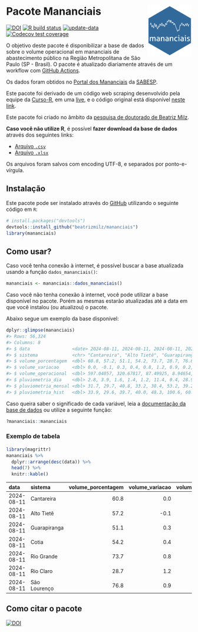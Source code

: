 
<!-- README.md is generated from README.Rmd. Please edit that file -->

# Pacote Mananciais <img src="man/figures/hexlogo.png" align="right" width = "120px"/>

<!-- badges: start -->

[![DOI](https://zenodo.org/badge/DOI/10.5281/zenodo.4733056.svg)](https://doi.org/10.5281/zenodo.4733056)
[![R build
status](https://github.com/beatrizmilz/mananciais/workflows/R-CMD-check/badge.svg)](https://github.com/beatrizmilz/mananciais/actions)
[![update-data](https://github.com/beatrizmilz/mananciais/actions/workflows/2-update_data.yaml/badge.svg)](https://github.com/beatrizmilz/mananciais/actions/workflows/2-update_data.yaml)
[![Codecov test
coverage](https://codecov.io/gh/beatrizmilz/mananciais/branch/master/graph/badge.svg)](https://codecov.io/gh/beatrizmilz/mananciais?branch=master)
<!-- badges: end -->

O objetivo deste pacote é disponibilizar a base de dados sobre o volume
operacional em mananciais de abastecimento público na Região
Metropolitana de São Paulo (SP - Brasil). O pacote é atualizado
diariamente através de um workflow com [GitHub
Actions](https://github.com/beatrizmilz/mananciais/actions).

Os dados foram obtidos no [Portal dos
Mananciais](http://mananciais.sabesp.com.br/Situacao) da
[SABESP](http://site.sabesp.com.br/site/Default.aspx).

Este pacote foi derivado de um código web scraping desenvolvido pela
equipe da [Curso-R](https://www.curso-r.com/), em uma
[live](https://youtu.be/jvZIxrMmOcQ), e o código original está
disponível [neste
link](https://github.com/curso-r/lives/blob/master/drafts/20200730_scraper_sabesp.R).

Este pacote foi criado no âmbito da [pesquisa de doutorado de Beatriz
Milz](https://beatrizmilz.github.io/tese/).

**Caso você não utilize R**, é possível **fazer download da base de
dados** através dos seguintes links:

- [Arquivo
  `.csv`](https://github.com/beatrizmilz/mananciais/raw/master/inst/extdata/mananciais.csv)
- [Arquivo
  `.xlsx`](https://github.com/beatrizmilz/mananciais/blob/master/inst/extdata/mananciais.xlsx?raw=true)

Os arquivos foram salvos com encoding UTF-8, e separados por
ponto-e-vírgula.

## Instalação

Este pacote pode ser instalado através do [GitHub](https://github.com/)
utilizando o seguinte código em `R`:

``` r
# install.packages("devtools")
devtools::install_github("beatrizmilz/mananciais")
library(mananciais)
```

## Como usar?

Caso você tenha conexão à internet, é possível buscar a base atualizada
usando a função `dados_mananciais()`:

``` r
mananciais <- mananciais::dados_mananciais() 
```

Caso você não tenha conexão à internet, você pode utilizar a base
disponível no pacote. Porém as mesmas estarão atualizadas até a data em
que você instalou (ou atualizou) o pacote.

Abaixo segue um exemplo da base disponível:

``` r
dplyr::glimpse(mananciais)
#> Rows: 56,324
#> Columns: 8
#> $ data                <date> 2024-08-11, 2024-08-11, 2024-08-11, 2024-08-11, 2…
#> $ sistema             <chr> "Cantareira", "Alto Tietê", "Guarapiranga", "Cotia…
#> $ volume_porcentagem  <dbl> 60.8, 57.2, 51.1, 54.2, 73.7, 28.7, 76.8, 60.8, 57…
#> $ volume_variacao     <dbl> 0.0, -0.1, 0.3, 0.4, 0.8, 1.2, 0.9, 0.2, 0.1, 0.8,…
#> $ volume_operacional  <dbl> 597.04057, 320.67817, 87.49925, 8.94654, 82.72446,…
#> $ pluviometria_dia    <dbl> 2.8, 3.9, 1.6, 1.4, 1.2, 11.4, 0.4, 28.9, 25.3, 38…
#> $ pluviometria_mensal <dbl> 31.7, 29.7, 40.8, 33.2, 38.4, 53.2, 39.2, 28.9, 25…
#> $ pluviometria_hist   <dbl> 33.9, 29.6, 39.7, 40.0, 48.3, 100.6, 60.8, 33.9, 2…
```

Caso queira saber o significado de cada variável, leia a [documentação
da base de
dados](https://beatrizmilz.github.io/mananciais/reference/mananciais.html)
ou utilize a seguinte função:

``` r
?mananciais::mananciais
```

### Exemplo de tabela

``` r
library(magrittr)
mananciais %>% 
  dplyr::arrange(desc(data)) %>% 
  head(7) %>%
  knitr::kable()
```

| data       | sistema      | volume_porcentagem | volume_variacao | volume_operacional | pluviometria_dia | pluviometria_mensal | pluviometria_hist |
|:-----------|:-------------|-------------------:|----------------:|-------------------:|-----------------:|--------------------:|------------------:|
| 2024-08-11 | Cantareira   |               60.8 |             0.0 |          597.04057 |              2.8 |                31.7 |              33.9 |
| 2024-08-11 | Alto Tietê   |               57.2 |            -0.1 |          320.67817 |              3.9 |                29.7 |              29.6 |
| 2024-08-11 | Guarapiranga |               51.1 |             0.3 |           87.49925 |              1.6 |                40.8 |              39.7 |
| 2024-08-11 | Cotia        |               54.2 |             0.4 |            8.94654 |              1.4 |                33.2 |              40.0 |
| 2024-08-11 | Rio Grande   |               73.7 |             0.8 |           82.72446 |              1.2 |                38.4 |              48.3 |
| 2024-08-11 | Rio Claro    |               28.7 |             1.2 |            3.92412 |             11.4 |                53.2 |             100.6 |
| 2024-08-11 | São Lourenço |               76.8 |             0.9 |           68.23361 |              0.4 |                39.2 |              60.8 |

## Como citar o pacote

[![DOI](https://zenodo.org/badge/DOI/10.5281/zenodo.4733056.svg)](https://doi.org/10.5281/zenodo.4733056)
